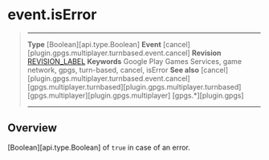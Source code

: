 # event.isError

> --------------------- ------------------------------------------------------------------------------------------
> __Type__              [Boolean][api.type.Boolean]
> __Event__             [cancel][plugin.gpgs.multiplayer.turnbased.event.cancel]
> __Revision__          [REVISION_LABEL](REVISION_URL)
> __Keywords__          Google Play Games Services, game network, gpgs, turn-based, cancel, isError
> __See also__          [cancel][plugin.gpgs.multiplayer.turnbased.event.cancel]
>						[gpgs.multiplayer.turnbased][plugin.gpgs.multiplayer.turnbased]
>						[gpgs.multiplayer][plugin.gpgs.multiplayer]
>                       [gpgs.*][plugin.gpgs]
> --------------------- ------------------------------------------------------------------------------------------

## Overview

[Boolean][api.type.Boolean] of `true` in case of an error.
